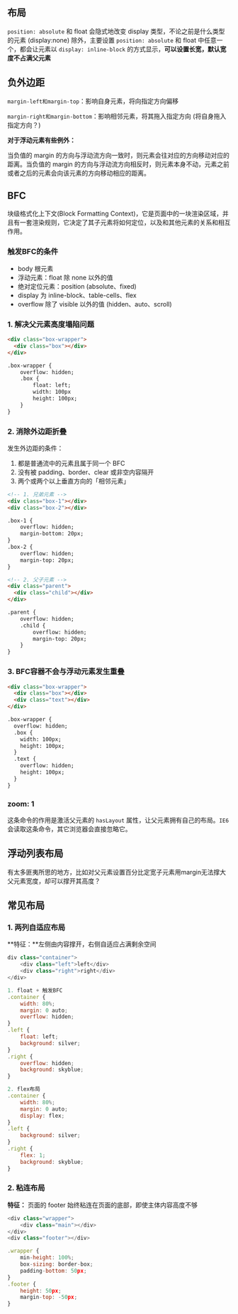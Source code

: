 ## 布局

`position: absolute` 和 float 会隐式地改变 display 类型，不论之前是什么类型的元素 (display:none) 除外，主要设置 `position: absolute` 和 float 中任意一个，都会让元素以 `display: inline-block` 的方式显示，**可以设置长宽，默认宽度不占满父元素**



## 负外边距

`margin-left和margin-top`：影响自身元素，将向指定方向偏移

`margin-right和margin-bottom`：影响相邻元素，将其拖入指定方向 (将自身拖入指定方向？)

**对于浮动元素有些例外：**

当负值的 margin 的方向与浮动流方向一致时，则元素会往对应的方向移动对应的距离。当负值的 margin 的方向与浮动流方向相反时，则元素本身不动，元素之前或者之后的元素会向该元素的方向移动相应的距离。



## BFC

块级格式化上下文(Block Formatting Context)，它是页面中的一块渲染区域，并且有一套渲染规则，它决定了其子元素将如何定位，以及和其他元素的关系和相互作用。



### 触发BFC的条件

- body 根元素
- 浮动元素：float 除 none 以外的值
- 绝对定位元素：position (absolute、fixed)
- display 为 inline-block、table-cells、flex
- overflow 除了 visible 以外的值 (hidden、auto、scroll)



### 1. 解决父元素高度塌陷问题

```html
<div class="box-wrapper">
  <div class="box"></div>
</div>

.box-wrapper {
	overflow: hidden;
	.box {
		float: left;
		width: 100px
		height: 100px;
	}
}
```

### 2. 消除外边距折叠

发生外边距的条件：

1. 都是普通流中的元素且属于同一个 BFC
2. 没有被 padding、border、clear 或非空内容隔开
3. 两个或两个以上垂直方向的「相邻元素」

```html
<!-- 1. 兄弟元素 -->
<div class="box-1"></div>
<div class="box-2"></div>

.box-1 {
	overflow: hidden;
	margin-bottom: 20px;
}
.box-2 {
	overflow: hidden;
	margin-top: 20px;
}

<!-- 2. 父子元素 -->
<div class="parent">
  <div class="child"></div>
</div>

.parent {
	overflow: hidden;
	.child {
		overflow: hidden;
		margin-top: 20px;
	}
}
```

### 3. BFC容器不会与浮动元素发生重叠

```html
<div class="box-wrapper">
  <div class="box"></div>
  <div class="text"></div>
</div>

.box-wrapper {
  overflow: hidden;
  .box {
    width: 100px;
    height: 100px;
  }
  .text {
    overflow: hidden;
    height: 100px;
  }
}
```

### zoom: 1

这条命令的作用是激活父元素的 `hasLayout` 属性，让父元素拥有自己的布局。`IE6` 会读取这条命令，其它浏览器会直接忽略它。



## 浮动列表布局

有太多匪夷所思的地方，比如对父元素设置百分比定宽子元素用margin无法撑大父元素宽度，却可以撑开其高度？



## 常见布局

### 1. 两列自适应布局

**特征：**左侧由内容撑开，右侧自适应占满剩余空间

```js
div class="container">
    <div class="left">left</div>
	<div class="right">right</div>
</div>

1. float + 触发BFC
.container {
    width: 80%;
    margin: 0 auto;
    overflow: hidden;
}
.left {
    float: left;
    background: silver;
}
.right {
    overflow: hidden;
    background: skyblue;
}

2. flex布局
.container {
    width: 80%;
    margin: 0 auto;
    display: flex;
}
.left {
    background: silver;
}
.right {
    flex: 1;
    background: skyblue;
}
```

### 2. 粘连布局

**特征：** 页面的 footer 始终粘连在页面的底部，即使主体内容高度不够

```js
<div class="wrapper">
    <div class="main"></div>
</div>
<div class="footer"></div>

.wrapper {
    min-height: 100%;
    box-sizing: border-box;
    padding-bottom: 50px;
}
.footer {
    height: 50px;
    margin-top: -50px;
}
```

